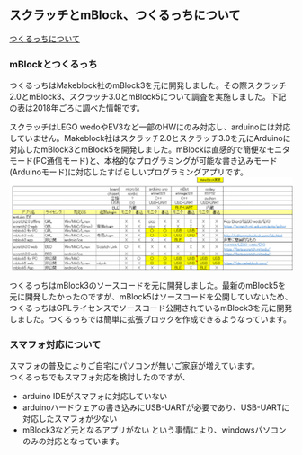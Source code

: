 ## スクラッチとmBlock、つくるっちについて
[つくるっちについて](http://sohta02.web.fc2.com/familyday_about.html)

### mBlockとつくるっち
つくるっちはMakeblock社のmBlock3を元に開発しました。その際スクラッチ2.0とmBlock3、スクラッチ3.0とmBlock5について調査を実施しました。下記の表は2018年ごろに調べた情報です。  

スクラッチはLEGO wedoやEV3など一部のHWにのみ対応し、arduinoには対応していません。Makeblock社はスクラッチ2.0とスクラッチ3.0を元にArduinoに対応したmBlock3とmBlock5を開発しました。mBlockは直感的で簡便なモニタモード(PC通信モード)と、本格的なプログラミングが可能な書き込みモード(Arduinoモード)に対応したすばらしいプログラミングアプリです。  
![scratch](images/scratch_mBlock.png)

つくるっちはmBlock3のソースコードを元に開発しました。最新のmBlock5を元に開発したかったのですが、mBlock5はソースコードを公開していないため、つくるっちはGPLライセンスでソースコード公開されているmBlock3を元に開発しました。つくるっちでは簡単に拡張ブロックを作成できるようなっています。

### スマフォ対応について
スマフォの普及によりご自宅にパソコンが無いご家庭が増えています。  
つくるっちでもスマフォ対応を検討したのですが、
- arduino IDEがスマフォに対応していない
- arduinoハードウェアの書き込みにUSB-UARTが必要であり、USB-UARTに対応したスマフォが少ない
- mBlock3など元となるアプリがない
という事情により、windowsパソコンのみの対応となっています。

